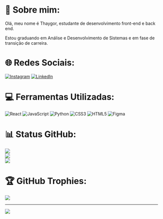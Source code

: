 # 💫 Sobre mim:
Olá, meu nome é Thaygor, estudante de desenvolvimento front-end e back end.

Estou graduando em Análise e Desenvolvimento de Sistemas e em fase de transição de carreira.

# 🌐 Redes Sociais:
[![Instagram](https://img.shields.io/badge/Instagram-%23E4405F.svg?logo=Instagram&logoColor=white)](https://instagram.com/thaygoor)
[![LinkedIn](https://img.shields.io/badge/LinkedIn-%230077B5.svg?logo=linkedin&logoColor=white)](https://linkedin.com/in/thaygor-padin) 

# 💻 Ferramentas Utilizadas:
![React](https://img.shields.io/badge/react-%2320232a.svg?style=for-the-badge&logo=react&logoColor=%2361DAFB)
![JavaScript](https://img.shields.io/badge/javascript-%23323330.svg?style=for-the-badge&logo=javascript&logoColor=%23F7DF1E)
![Python](https://img.shields.io/badge/python-3670A0?style=for-the-badge&logo=python&logoColor=ffdd54)
![CSS3](https://img.shields.io/badge/css3-%231572B6.svg?style=for-the-badge&logo=css3&logoColor=white)
![HTML5](https://img.shields.io/badge/html5-%23E34F26.svg?style=for-the-badge&logo=html5&logoColor=white) 
![Figma](https://img.shields.io/badge/figma-%23F24E1E.svg?style=for-the-badge&logo=figma&logoColor=white)

# 📊 Status GitHub:
![](https://github-readme-stats.vercel.app/api?username=thayg0r&theme=dracula&hide_border=true&include_all_commits=true&count_private=false)<br/>
![](https://github-readme-streak-stats.herokuapp.com/?user=thayg0r&theme=dracula&hide_border=true)<br/>
![](https://github-readme-stats.vercel.app/api/top-langs/?username=thayg0r&theme=dracula&hide_border=true&include_all_commits=true&count_private=false&layout=compact)

# 🏆 GitHub Trophies:
![](https://github-profile-trophy.vercel.app/?username=thayg0r&theme=dracula&no-frame=true&no-bg=true&margin-w=4)

---
[![](https://visitcount.itsvg.in/api?id=thayg0r&icon=2&color=7)](https://visitcount.itsvg.in)

<!-- Proudly created with GPRM ( https://gprm.itsvg.in ) -->
